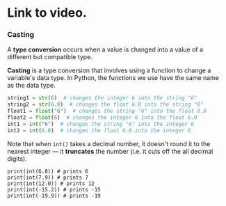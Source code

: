 # Link to video.

### Casting

A **type conversion** occurs when a value is changed into a value of a different but compatible type. 

**Casting** is a type conversion that involves using a function to change a variable's data type. In Python, the functions we use have the same name as the data type.

```python
string1 = str(6)  # changes the integer 6 into the string "6"
string2 = str(6.8)  # changes the float 6.8 into the string "6"
float1 = float("6")  # changes the string "6" into the float 6.0
float2 = float(6)  # changes the integer 6 into the float 6.0
int1 = int("6")  # changes the string "6" into the integer 6
int2 = int(6.8)  # changes the float 6.8 into the integer 6
```

Note that when `int()` takes a decimal number, it doesn't round it to the nearest integer –– it **truncates** the number (i.e. it cuts off the all decimal digits).

```
print(int(6.8)) # prints 6
print(int(7.9)) # prints 7
print(int(12.0)) # prints 12
print(int(-15.2)) # prints -15
print(int(-19.9)) # prints -19
```
